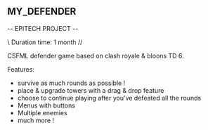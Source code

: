 
## MY_DEFENDER ##

-- EPITECH PROJECT --

\\ Duration time: 1 month //

CSFML defender game based on clash royale &amp; bloons TD 6.

Features:
  - survive as much rounds as possible !
  - place & upgrade towers with a drag & drop feature
  - choose to continue playing after you've defeated all the rounds
  - Menus with buttons
  - Multiple enemies
  - much more !
